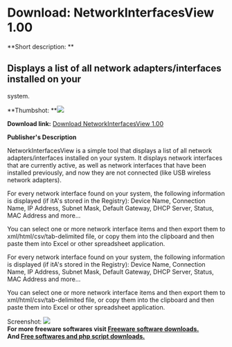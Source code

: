 # Download: NetworkInterfacesView 1.00

**Short description: **

## Displays a list of all network adapters/interfaces installed on your
system.

  
**Thumbshot: **![](http://www.freewarefiles.com/screenshot/networkintrfcview_md.jpg)   
  
**Download link:** [Download NetworkInterfacesView 1.00](http://freesoftwares.boysofts.com/NetworkInterfacesView_program_84398.html)  
  

**Publisher's Description**  
  

NetworkInterfacesView is a simple tool that displays a list of all network
adapters/interfaces installed on your system. It displays network interfaces
that are currently active, as well as network interfaces that have been
installed previously, and now they are not connected (like USB wireless
network adapters).

For every network interface found on your system, the following information is
displayed (if itA's stored in the Registry): Device Name, Connection Name, IP
Address, Subnet Mask, Default Gateway, DHCP Server, Status, MAC Address and
more...

You can select one or more network interface items and then export them to
xml/html/csv/tab-delimited file, or copy them into the clipboard and then
paste them into Excel or other spreadsheet application.

For every network interface found on your system, the following information is
displayed (if itA's stored in the Registry): Device Name, Connection Name, IP
Address, Subnet Mask, Default Gateway, DHCP Server, Status, MAC Address and
more...

You can select one or more network interface items and then export them to
xml/html/csv/tab-delimited file, or copy them into the clipboard and then
paste them into Excel or other spreadsheet application.

  
  
Screenshot: ![](http://www.freewarefiles.com/screenshot/networkintrfcview.jpg)  
**For more freeware softwares visit [Freeware software downloads.](http://freesoftwares.boysofts.com/)**   
**And [Free softwares and php script downloads.](http://www.boysofts.com/)**

